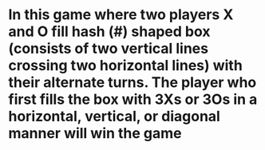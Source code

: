 # In this game where two players X and O fill hash (#) shaped box (consists of two vertical lines crossing two horizontal lines) with their alternate turns. The player who first fills the box with 3Xs or 3Os in a horizontal, vertical, or diagonal manner will win the game
